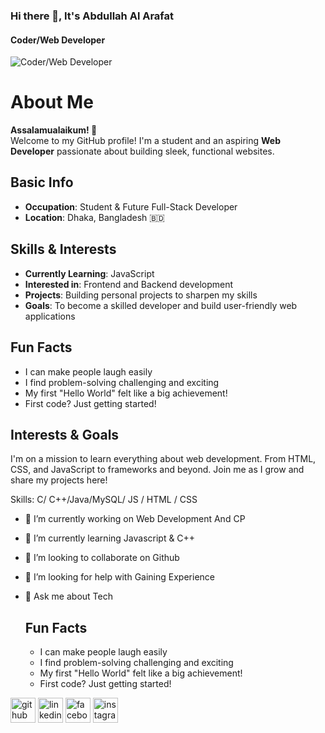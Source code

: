 ### Hi there 👋, It's Abdullah Al Arafat
#### Coder/Web Developer
![Coder/Web Developer](https://export-download.canva.com/r_lcI/DAGUByr_lcI/6/0/0001-8021355173385129983.png?X-Amz-Algorithm=AWS4-HMAC-SHA256&X-Amz-Credential=AKIAJHKNGJLC2J7OGJ6Q%2F20241019%2Fus-east-1%2Fs3%2Faws4_request&X-Amz-Date=20241019T025813Z&X-Amz-Expires=49518&X-Amz-Signature=26898c17591bdcceae2254b27e52d02beddeb1b50215f37b639005a57381272d&X-Amz-SignedHeaders=host&response-content-disposition=attachment%3B%20filename%2A%3DUTF-8%27%27Orange%2520Modern%2520Geometric%2520Profile%2520LinkedIn%2520Banner.png&response-expires=Sat%2C%2019%20Oct%202024%2016%3A43%3A31%20GMT)

# About Me

**Assalamualaikum! 👋**  
Welcome to my GitHub profile! I'm a student and an aspiring **Web Developer** passionate about building sleek, functional websites.

## Basic Info
- **Occupation**: Student & Future Full-Stack Developer
- **Location**: Dhaka, Bangladesh 🇧🇩

## Skills & Interests
- **Currently Learning**: JavaScript
- **Interested in**: Frontend and Backend development
- **Projects**: Building personal projects to sharpen my skills
- **Goals**: To become a skilled developer and build user-friendly web applications
## Fun Facts
- I can make people laugh easily
- I find problem-solving  challenging and exciting
- My first "Hello World"  felt like a big achievement!
- First code? Just getting started!

## Interests & Goals
I'm on a mission to learn everything about web development. From HTML, CSS, and JavaScript to frameworks and beyond. Join me as I grow and share my projects here!


Skills: C/ C++/Java/MySQL/ JS / HTML / CSS

- 🔭 I’m currently working on Web Development And CP 
- 🌱 I’m currently learning Javascript & C++ 
- 👯 I’m looking to collaborate on Github 
- 🤔 I’m looking for help with Gaining Experience  
- 💬 Ask me about Tech

  ## Fun Facts
  - I can make people laugh easily
  - I find problem-solving  challenging and exciting
  - My first "Hello World"  felt like a big achievement!
  - First code? Just getting started! 


[<img src='https://cdn.jsdelivr.net/npm/simple-icons@3.0.1/icons/github.svg' alt='github' height='40'>](https://github.com/HASTAR17)  [<img src='https://cdn.jsdelivr.net/npm/simple-icons@3.0.1/icons/linkedin.svg' alt='linkedin' height='40'>](https://www.linkedin.com/in/hastar17/)  [<img src='https://cdn.jsdelivr.net/npm/simple-icons@3.0.1/icons/facebook.svg' alt='facebook' height='40'>](https://www.facebook.com/HASTAR17)  [<img src='https://cdn.jsdelivr.net/npm/simple-icons@3.0.1/icons/instagram.svg' alt='instagram' height='40'>](https://www.instagram.com/a.a.arafat/)  

